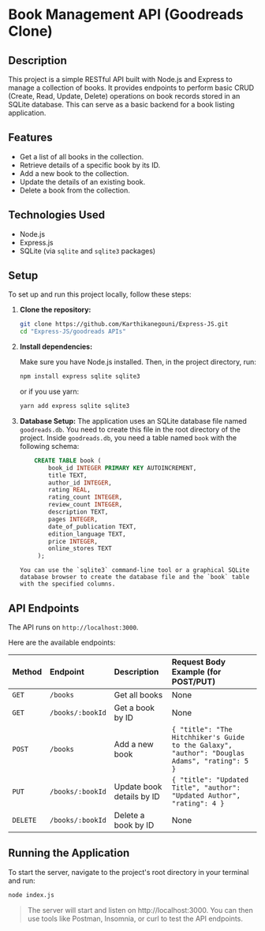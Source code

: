# Book Management API (Goodreads Clone)

## Description

This project is a simple RESTful API built with Node.js and Express to manage a collection of books. It provides endpoints to perform basic CRUD (Create, Read, Update, Delete) operations on book records stored in an SQLite database. This can serve as a basic backend for a book listing application.

## Features

- Get a list of all books in the collection.
- Retrieve details of a specific book by its ID.
- Add a new book to the collection.
- Update the details of an existing book.
- Delete a book from the collection.

## Technologies Used

- Node.js
- Express.js
- SQLite (via `sqlite` and `sqlite3` packages)

## Setup

To set up and run this project locally, follow these steps:

1.  **Clone the repository:**

    ```bash
    git clone https://github.com/Karthikanegouni/Express-JS.git
    cd "Express-JS/goodreads APIs"
    ```

2.  **Install dependencies:**

    Make sure you have Node.js installed. Then, in the project directory, run:

    ```bash
    npm install express sqlite sqlite3
    ```

    or if you use yarn:

    ```bash
    yarn add express sqlite sqlite3
    ```

3.  **Database Setup:**
    The application uses an SQLite database file named `goodreads.db`. You need to create this file in the root directory of the project.
    Inside `goodreads.db`, you need a table named `book` with the following schema:

    ```sql
        CREATE TABLE book (
            book_id INTEGER PRIMARY KEY AUTOINCREMENT,
            title TEXT,
            author_id INTEGER,
            rating REAL,
            rating_count INTEGER,
            review_count INTEGER,
            description TEXT,
            pages INTEGER,
            date_of_publication TEXT,
            edition_language TEXT,
            price INTEGER,
            online_stores TEXT
         );
    ```
        You can use the `sqlite3` command-line tool or a graphical SQLite database browser to create the database file and the `book` table with the specified columns.

## API Endpoints

The API runs on `http://localhost:3000`.

Here are the available endpoints:

| Method   | Endpoint         | Description               | Request Body Example (for POST/PUT)                                                           |
| :------- | :--------------- | :------------------------ | :-------------------------------------------------------------------------------------------- |
| `GET`    | `/books`         | Get all books             | None                                                                                          |
| `GET`    | `/books/:bookId` | Get a book by ID          | None                                                                                          |
| `POST`   | `/books`         | Add a new book            | `{ "title": "The Hitchhiker's Guide to the Galaxy", "author": "Douglas Adams", "rating": 5 }` |
| `PUT`    | `/books/:bookId` | Update book details by ID | `{ "title": "Updated Title", "author": "Updated Author", "rating": 4 }`                       |
| `DELETE` | `/books/:bookId` | Delete a book by ID       | None                                                                                          |

## Running the Application

To start the server, navigate to the project's root directory in your terminal and run:

```bash
node index.js
```

> The server will start and listen on http://localhost:3000. You can then use tools like Postman, Insomnia, or curl to test the API endpoints.
